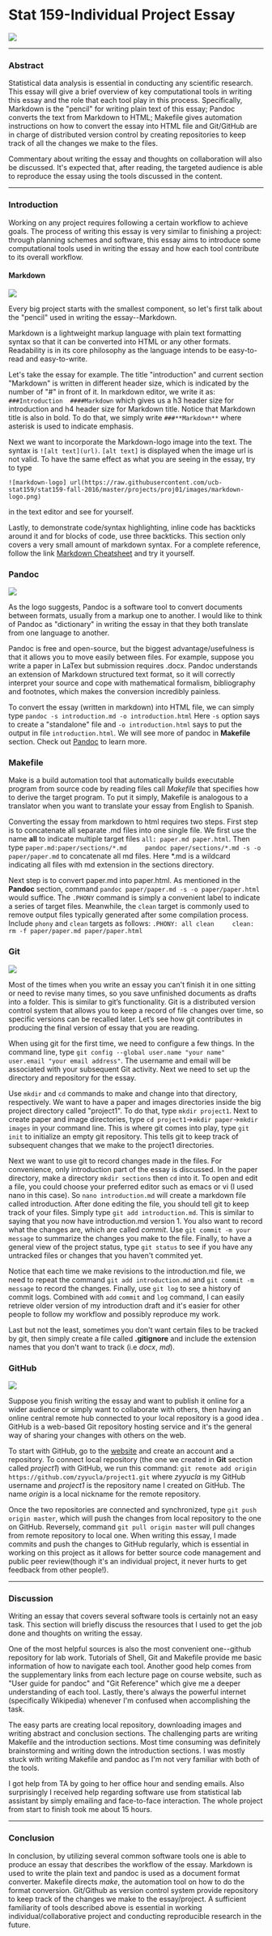Stat 159-Individual Project Essay
=================================

![](../images/stat159-logo.png)

* * * * *

### Abstract

Statistical data analysis is essential in conducting any scientific
research. This essay will give a brief overview of key computational
tools in writing this essay and the role that each tool play in this
process. Specifically, Markdown is the "pencil" for writing plain text
of this essay; Pandoc converts the text from Markdown to HTML; Makefile
gives automation instructions on how to convert the essay into HTML file
and Git/GitHub are in charge of distributed version control by creating
repositories to keep track of all the changes we make to the files.

Commentary about writing the essay and thoughts on collaboration will
also be discussed. It's expected that, after reading, the targeted
audience is able to reproduce the essay using the tools discussed in the
content.

<hr>
  
### Introduction

Working on any project requires following a certain workflow to achieve
goals. The process of writing this essay is very similar to finishing a
project: through planning schemes and software, this essay aims to
introduce some computational tools used in writing the essay and how
each tool contribute to its overall workflow.

#### **Markdown**

![](../images/markdown-logo.png)

Every big project starts with the smallest component, so let's first
talk about the "pencil" used in writing the essay--Markdown.

Markdown is a lightweight markup language with plain text formatting
syntax so that it can be converted into HTML or any other formats.
Readability is in its core philosophy as the language intends to be
easy-to-read and easy-to-write.

Let's take the essay for example. The title "introduction" and current
section "Markdown" is written in different header size, which is
indicated by the number of "\#" in front of it. In markdown editor, we
write it as: `###Introduction  ####Markdown` which gives us a h3 header
size for introduction and h4 header size for Markdown title. Notice that
Markdown title is also in bold. To do that, we simply write
`###**Markdown**` where asterisk is used to indicate emphasis.

Next we want to incorporate the Markdown-logo image into the text. The
syntax is `![alt text](url)`. `[alt text]` is displayed when the image
url is not valid. To have the same effect as what you are seeing in the
essay, try to type

    ![markdown-logo] url(https://raw.githubusercontent.com/ucb-stat159/stat159-fall-2016/master/projects/proj01/images/markdown-logo.png)

in the text editor and see for yourself.

Lastly, to demonstrate code/syntax highlighting, inline code has
backticks around it and for blocks of code, use three backticks. This
section only covers a very small amount of markdown syntax. For a
complete reference, follow the link [Markdown
Cheatsheet](https://github.com/adam-p/markdown-here/wiki/Markdown-Cheatsheet#links)
and try it yourself.

### **Pandoc**

![](../images/pandoc-logo.png)

As the logo suggests, Pandoc is a software tool to convert documents
between formats, usually from a markup one to another. I would like to
think of Pandoc as "dictionary" in writing the essay in that they both
translate from one language to another.

Pandoc is free and open-source, but the biggest advantage/usefulness is
that it allows you to move easily between files. For example, suppose
you write a paper in LaTex but submission requires .docx. Pandoc
understands an extension of Markdown structured text format, so it will
correctly interpret your source and cope with mathematical formalism,
bibliography and footnotes, which makes the conversion incredibly
painless.

To convert the essay (written in markdown) into HTML file, we can simply
type `pandoc -s introduction.md -o introduction.html` Here `-s` option
says to create a "standalone" file and `-o introduction.html` says to
put the output in file `introduction.html`. We will see more of pandoc
in **Makefile** section. Check out
[Pandoc](http://pandoc.org/getting-started.html) to learn more.

### **Makefile**

Make is a build automation tool that automatically builds executable
program from source code by reading files call *Makefile* that specifies
how to derive the target program. To put it simply, Makefile is
analogous to a translator when you want to translate your essay from
English to Spanish.

Converting the essay from markdown to html requires two steps. First
step is to concatenate all separate .md files into one single file. We
first use the name **all** to indicate multiple target files
`all: paper.md paper.html`. Then type
`paper.md:paper/sections/*.md     pandoc paper/sections/*.md -s -o paper/paper.md`
to concatenate all md files. Here \*.md is a wildcard indicating all
files with md extension in the sections directory.

Next step is to convert paper.md into paper.html. As mentioned in the
**Pandoc** section, command
`pandoc paper/paper.md -s -o paper/paper.html` would suffice. The
`.PHONY` command is simply a convenient label to indicate a series of
target files. Meanwhile, the `clean` target is commonly used to remove
output files typically generated after some compilation process. Include
`phony` and `clean` targets as follows:
`.PHONY: all clean     clean:       rm -f paper/paper.md paper/paper.html`

### **Git**

![](../images/git-logo.png)

Most of the times when you write an essay you can't finish it in one
sitting or need to revise many times, so you save unfinished documents
as drafts into a folder. This is similar to git’s functionality. Git is
a distributed version control system that allows you to keep a record of
file changes over time, so specific versions can be recalled later.
Let’s see how git contributes in producing the final version of essay
that you are reading.

When using git for the first time, we need to configure a few things. In
the command line, type
`git config --global user.name "your name"  user.email "your email address"`.
The username and email will be associated with your subsequent Git
activity. Next we need to set up the directory and repository for the
essay.

Use `mkdir` and `cd` commands to make and change into that directory,
respectively. We want to have a paper and images directories inside the
big project directory called "project1". To do that, type
`mkdir project1`. Next to create paper and image directories, type
`cd project1`-\>`mkdir paper`-\>`mkdir images` in your command line.
This is where git comes into play, type `git init` to initialize an
empty git repository. This tells git to keep track of subsequent changes
that we make to the project1 directories.

Next we want to use git to record changes made in the files. For
convenience, only introduction part of the essay is discussed. In the
paper directory, make a directory `mkdir sections` then `cd` into it. To
open and edit a file, you could choose your preferred editor such as
emacs or vi (I used nano in this case). So `nano introduction.md` will
create a markdown file called introduction. After done editing the file,
you should tell git to keep track of your files. Simply type
`git add introduction.md`. This is similar to saying that you now have
introduction.md version 1. You also want to record what the changes are,
which are called *commit*. Use `git commit -m your message` to summarize
the changes you make to the file. Finally, to have a general view of the
project status, type `git status` to see if you have any untracked files
or changes that you haven't commited yet.

Notice that each time we make revisions to the introduction.md file, we
need to repeat the command `git add introduction.md` and
`git commit -m message` to record the changes. Finally, use `git log` to
see a history of commit logs. Combined with `add` `commit` and `log`
command, I can easily retrieve older version of my introduction draft
and it's easier for other people to follow my workflow and possibly
reproduce my work.

Last but not the least, sometimes you don't want certain files to be
tracked by git, then simply create a file called **.gitignore** and
include the extension names that you don't want to track (i.e *docx*,
*md*).

### **GitHub**

![](../images/github-logo.png)

Suppose you finish writing the essay and want to publish it online for a
wider audience or simply want to collaborate with others, then having an
online central remote hub connected to your local repository is a good
idea . GitHub is a web-based Git repository hosting service and it's the
general way of sharing your changes with others on the web.

To start with GitHub, go to the [website](https://github.com/) and
create an account and a repository. To connect local repository (the one
we created in **Git** section called *project1*) with GitHub, we run
this command:
`git remote add origin https://github.com/zyyucla/project1.git` where
*zyyucla* is my GitHub username and *project1* is the repository name I
created on GitHub. The name *origin* is a local nickname for the remote
repository.

Once the two repositories are connected and synchronized, type
`git push origin master`, which will push the changes from local
repository to the one on GitHub. Reversely, command
`git pull origin master` will pull changes from remote repository to
local one. When writing this essay, I made commits and push the changes
to GitHub regularly, which is essential in working on this project as it
allows for better source code management and public peer review(though
it's an individual project, it never hurts to get feedback from other
people!).

<hr>

### Discussion

Writing an essay that covers several software tools is certainly not an
easy task. This section will briefly discuss the resources that I used
to get the job done and thoughts on writing the essay.

One of the most helpful sources is also the most convenient one--github
repository for lab work. Tutorials of Shell, Git and Makefile provide me
basic information of how to navigate each tool. Another good help comes
from the supplementary links from each lecture page on course website,
such as "User guide for pandoc" and "Git Reference" which give me a
deeper understanding of each tool. Lastly, there's always the powerful
internet (specifically Wikipedia) whenever I'm confused when
accomplishing the task.

The easy parts are creating local repository, downloading images and
writing abstract and conclusion sections. The challenging parts are
writing Makefile and the introduction sections. Most time consuming was
definitely brainstorming and writing down the introduction sections. I
was mostly stuck with writing Makefile and pandoc as I'm not very
familiar with both of the tools.

I got help from TA by going to her office hour and sending emails. Also
surprisingly I received help regarding software use from statistical lab
assistant by simply emailing and face-to-face interaction. The whole
project from start to finish took me about 15 hours.

<hr>

### Conclusion

In conclusion, by utilizing several common software tools one is able to
produce an essay that describes the workflow of the essay. Markdown is
used to write the plain text and pandoc is used as a document format
converter. Makefile directs *make*, the automation tool on how to do the
format conversion. Git/Github as version control system provide
repository to keep track of the changes we make to the essay/project. A
sufficient familiarity of tools described above is essential in working
individual/collaborative project and conducting reproducible research in
the future.
